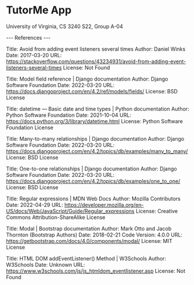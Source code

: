 # TutorMe App

University of Virginia, 
CS 3240 S22,
Group A-04

--- References ---

Title: Avoid from adding event listeners several times
Author: Daniel Winks
Date: 2017-03-20
URL: https://stackoverflow.com/questions/43234931/avoid-from-adding-event-listeners-several-times
License: Not Found

Title: Model field reference | Django documentation
Author: Django Software Foundation
Date: 2022-03-20
URL: https://docs.djangoproject.com/en/4.2/ref/models/fields/
License: BSD License

Title: datetime — Basic date and time types | Python documentation
Author: Python Software Foundation
Date: 2021-10-04
URL: https://docs.python.org/3/library/datetime.html
License: Python Software Foundation License

Title: Many-to-many relationships | Django documentation
Author: Django Software Foundation
Date: 2022-03-20
URL: https://docs.djangoproject.com/en/4.2/topics/db/examples/many_to_many/
License: BSD License

Title: One-to-one relationships | Django documentation
Author: Django Software Foundation
Date: 2022-03-20
URL: https://docs.djangoproject.com/en/4.2/topics/db/examples/one_to_one/
License: BSD License

Title: Regular expressions | MDN Web Docs
Author: Mozilla Contributors
Date: 2022-04-29
URL: https://developer.mozilla.org/en-US/docs/Web/JavaScript/Guide/Regular_expressions
License: Creative Commons Attribution-ShareAlike License

Title: Modal | Bootstrap documentation
Author: Mark Otto and Jacob Thornton (Bootstrap Authors)
Date: 2018-02-21
Code Version: 4.0.0
URL: https://getbootstrap.com/docs/4.0/components/modal/
License: MIT License

Title: HTML DOM addEventListener() Method | W3Schools
Author: W3Schools
Date: Unknown
URL: https://www.w3schools.com/js/js_htmldom_eventlistener.asp
License: Not Found






